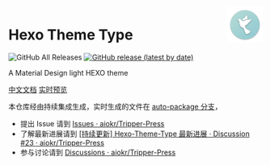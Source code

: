 <img src="./hexo-theme-type-logo.png" alt="logo" width="72" height="72" align="right" />

# Hexo Theme Type

![GitHub All Releases](https://img.shields.io/github/downloads/aiokr/hexo-theme-type/total?color=orange&style=flat-square) [![GitHub release (latest by date)](https://img.shields.io/github/v/release/aiokr/hexo-theme-type?style=flat-square)](https://github.com/aiokr/hexo-theme-type/releases)

A Material Design light HEXO theme

[中文文档](https://tripper.press/type-docs/)  [实时预览](https://tripper.press/)

本仓库经由持续集成生成，实时生成的文件在 [auto-package 分支](https://github.com/aiokr/hexo-theme-type/tree/auto-package)，
- 提出 Issue 请到 [Issues · aiokr/Tripper-Press](https://github.com/aiokr/Tripper-Press/issues)
- 了解最新进展请到 [[持续更新] Hexo-Theme-Type 最新进展 · Discussion #23 · aiokr/Tripper-Press](https://github.com/aiokr/Tripper-Press/discussions/23)
- 参与讨论请到 [Discussions · aiokr/Tripper-Press](https://github.com/aiokr/Tripper-Press/discussions/categories/general)
